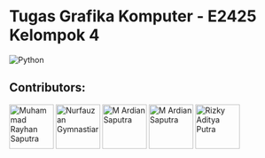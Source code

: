 <div>
    <h1><b>Tugas Grafika Komputer - E2425 Kelompok 4</b></h1>

![Python](https://img.shields.io/badge/BahasaPemograman-python-blue?logo=python)

<h2><b>Contributors:</b></h2>
    <a href="https://github.com/HanAjaa61"> <img src="https://avatars.githubusercontent.com/u/200595869?v=4" title="Muhammad Rayhan Saputra" width="80" height="80"></a>
    <a href="https://github.com/nfgcode"> <img src="https://avatars.githubusercontent.com/u/50001308?v=4" title="Nurfauzan Gymnastiar" width="80" height="80"></a>
    <a href="https://github.com/ardnsptra"> <img src="https://avatars.githubusercontent.com/u/107468566?v=4" title="M Ardian Saputra" width="80" height="80"></a>
    <a href="https://github.com/EdisNabilaR"> <img src="https://avatars.githubusercontent.com/u/126684161?v=4" title="M Ardian Saputra" width="80" height="80"></a>
    <a href="https://github.com/kyylmonger"> <img src="https://avatars.githubusercontent.com/u/152073988?v=4" title="Rizky Aditya Putra" width="80" height="80"></a>
</div>
